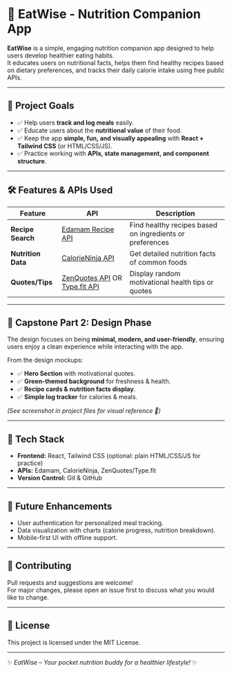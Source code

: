 # 🍏 EatWise - Nutrition Companion App

**EatWise** is a simple, engaging nutrition companion app designed to help users develop healthier eating habits.  
It educates users on nutritional facts, helps them find healthy recipes based on dietary preferences, and tracks their daily calorie intake using free public APIs.  

---

## 🚀 Project Goals
- ✅ Help users **track and log meals** easily.  
- ✅ Educate users about the **nutritional value** of their food.  
- ✅ Keep the app **simple, fun, and visually appealing** with **React + Tailwind CSS** (or HTML/CSS/JS).  
- ✅ Practice working with **APIs, state management, and component structure**.  

---

## 🛠️ Features & APIs Used

| Feature            | API                | Description |
|--------------------|-------------------|-------------|
| **Recipe Search**  | [Edamam Recipe API](https://developer.edamam.com/) | Find healthy recipes based on ingredients or preferences |
| **Nutrition Data** | [CalorieNinja API](https://calorieninjas.com/api) | Get detailed nutrition facts of common foods |
| **Quotes/Tips**    | [ZenQuotes API](https://zenquotes.io/) OR [Type.fit API](https://type.fit/api/quotes) | Display random motivational health tips or quotes |

---

## 🎨 Capstone Part 2: Design Phase
The design focuses on being **minimal, modern, and user-friendly**, ensuring users enjoy a clean experience while interacting with the app.  

From the design mockups:  
- ✅ **Hero Section** with motivational quotes.  
- ✅ **Green-themed background** for freshness & health.  
- ✅ **Recipe cards & nutrition facts display**.  
- ✅ **Simple log tracker** for calories & meals.  

*(See screenshot in project files for visual reference 📸)*  

---

## 📂 Tech Stack
- **Frontend:** React, Tailwind CSS (optional: plain HTML/CSS/JS for practice)  
- **APIs:** Edamam, CalorieNinja, ZenQuotes/Type.fit  
- **Version Control:** Git & GitHub  

---

## 📌 Future Enhancements
- User authentication for personalized meal tracking.  
- Data visualization with charts (calorie progress, nutrition breakdown).  
- Mobile-first UI with offline support.  

---

## 🤝 Contributing
Pull requests and suggestions are welcome!  
For major changes, please open an issue first to discuss what you would like to change.  

---

## 📜 License
This project is licensed under the MIT License.  

---

✨ *EatWise – Your pocket nutrition buddy for a healthier lifestyle!* ✨
